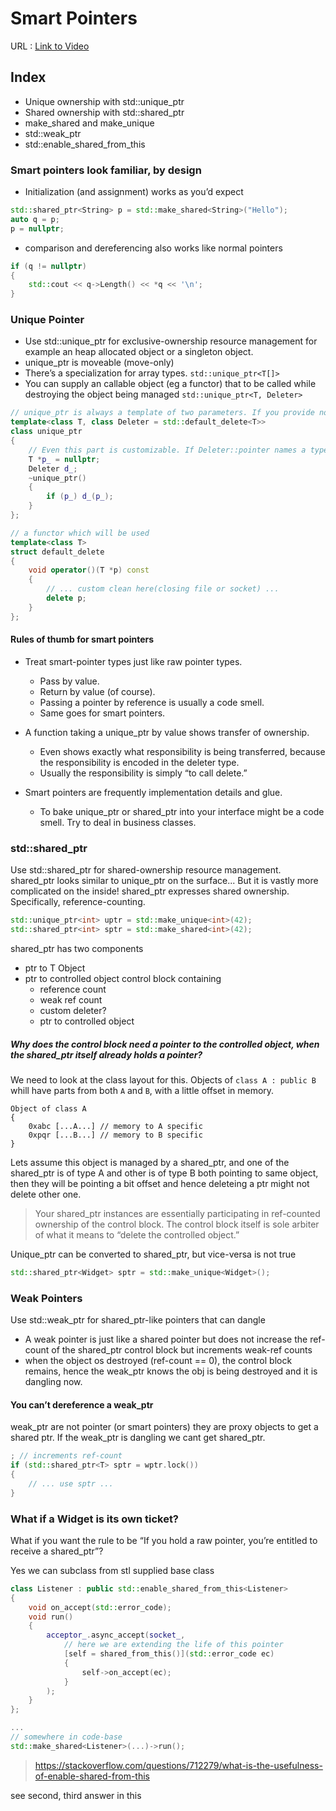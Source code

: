 # Smart Pointers
URL : [Link to Video](https://www.youtube.com/watch?v=xGDLkt-jBJ4&list=PL5qoVlA-tv09ykIIPHP9N6vgJaFPnYWCa&index=3)

## Index
* Unique ownership with std::unique_ptr 
* Shared ownership with std::shared_ptr 
* make_shared and make_unique 
* std::weak_ptr 
* std::enable_shared_from_this 

### Smart pointers look familiar, by design
* Initialization (and assignment) works as you’d expect
```C++
std::shared_ptr<String> p = std::make_shared<String>("Hello");
auto q = p;
p = nullptr;
```
* comparison and dereferencing also works like normal pointers
```C++
if (q != nullptr) 
{
    std::cout << q->Length() << *q << '\n';
}
```

### Unique Pointer
* Use std::unique_ptr for exclusive-ownership resource management for example an heap allocated object or a singleton object. 
* unique_ptr is moveable (move-only)
* There’s a specialization for array types. `std::unique_ptr<T[]>`
* You can supply an callable object (eg a functor) that to be called while destroying the object being managed `std::unique_ptr<T, Deleter>`
```C++
// unique_ptr is always a template of two parameters. If you provide no second parameter, it is defaulted to std::default_delete<T>.
template<class T, class Deleter = std::default_delete<T>>
class unique_ptr 
{
    // Even this part is customizable. If Deleter::pointer names a type, then this member will be of that type instead of T*.
    T *p_ = nullptr;
    Deleter d_;
    ~unique_ptr() 
    {
        if (p_) d_(p_);
    }
};

// a functor which will be used
template<class T>
struct default_delete 
{
    void operator()(T *p) const 
    {
        // ... custom clean here(closing file or socket) ...
        delete p;
    }
};
```

#### Rules of thumb for smart pointers
* Treat smart-pointer types just like raw pointer types.
    * Pass by value.
    * Return by value (of course).
    * Passing a pointer by reference is usually a code smell.
    * Same goes for smart pointers.

* A function taking a unique_ptr by value shows transfer of ownership.
    * Even shows exactly what responsibility is being transferred, because the responsibility is encoded in the deleter type.
    * Usually the responsibility is simply “to call delete.”
* Smart pointers are frequently implementation details and glue.
    * To bake unique_ptr or shared_ptr into your interface might be a code smell. Try to deal in business classes.

### std::shared_ptr<T>

Use std::shared_ptr for shared-ownership resource management. shared_ptr looks similar to unique_ptr on the surface... But it is vastly more complicated on the inside! shared_ptr expresses shared ownership. Specifically, reference-counting.
```C++
std::unique_ptr<int> uptr = std::make_unique<int>(42);
std::shared_ptr<int> sptr = std::make_shared<int>(42);
```

shared_ptr has two components 
* ptr to T Object 
* ptr to controlled object control block containing 
    * reference count
    * weak ref count
    * custom deleter?
    * ptr to controlled object

##### Why does the control block need a pointer to the controlled object, when the shared_ptr itself already holds a pointer?
We need to look at the class layout for this.
Objects of `class A : public B` whill have parts from both `A` and `B`, with a little offset in memory. 
```
Object of class A
{
    0xabc [...A...] // memory to A specific
    0xpqr [...B...] // memory to B specific
}
```
Lets assume this object is managed by a shared_ptr, and one of the shared_ptr is of type A and other is of type B both pointing to same object, then they will be pointing a bit offset and hence deleteing a ptr might not delete other one.

> Your shared_ptr instances are essentially participating in ref-counted ownership of the control block. The control block itself is sole arbiter of what it means to “delete the controlled object.”

Unique_ptr can be converted to shared_ptr, but vice-versa is not true
```C++
std::shared_ptr<Widget> sptr = std::make_unique<Widget>();
```

### Weak Pointers
Use std::weak_ptr for shared_ptr-like pointers that can dangle
* A weak pointer is just like a shared pointer but does not increase the ref-count of the shared_ptr control block but increments weak-ref counts
* when the object os destroyed (ref-count == 0), the control block remains, hence the weak_ptr knows the obj is being destroyed and it is dangling now.

#### You can’t dereference a weak_ptr
weak_ptr are not pointer (or smart pointers) they are proxy objects to get a shared ptr. If the weak_ptr is dangling we cant get shared_ptr.
```C++
; // increments ref-count
if (std::shared_ptr<T> sptr = wptr.lock()) 
{
    // ... use sptr ...
}
```

### What if a Widget is its own ticket?
What if you want the rule to be “If you hold a raw pointer, you’re entitled to receive a shared_ptr”?

Yes we can subclass from stl supplied base class
```C++
class Listener : public std::enable_shared_from_this<Listener> 
{
    void on_accept(std::error_code);
    void run() 
    {
        acceptor_.async_accept(socket_,
            // here we are extending the life of this pointer
            [self = shared_from_this()](std::error_code ec)  
            {
                self->on_accept(ec);
            }
        );
    }
};

...
// somewhere in code-base 
std::make_shared<Listener>(...)->run();
```
> https://stackoverflow.com/questions/712279/what-is-the-usefulness-of-enable-shared-from-this 

see second, third answer in this